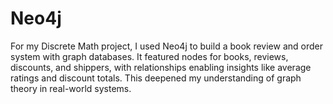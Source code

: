 # Neo4j
For my Discrete Math project, I used Neo4j to build a book review and order system with graph databases. It featured nodes for books, reviews, discounts, and shippers, with relationships enabling insights like average ratings and discount totals. This deepened my understanding of graph theory in real-world systems.
